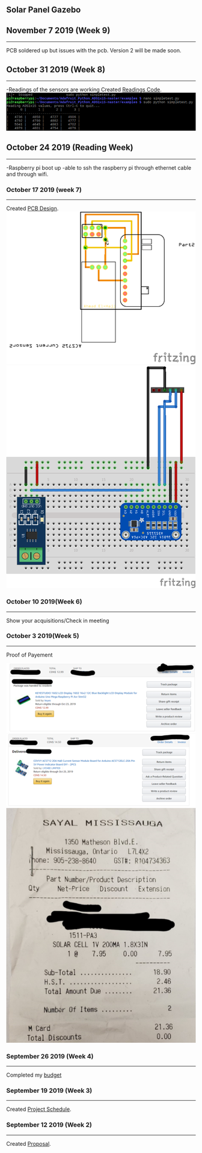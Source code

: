 Solar Panel Gazebo
---------------
## November 7 2019 (Week 9)
-----------------
PCB soldered up but issues with the pcb. Version 2 will be made soon.
## October 31 2019 (Week 8)
-----------------
-Readings of the sensors are working 
Created [Readings Code](Code/simpletest.py).
![Readings](/image/Readings.png)

## October 24 2019 (Reading Week)
-----------------
-Raspberry pi boot up
-able to ssh the raspberry pi through ethernet cable and through wifi.

### October 17 2019 (week 7)
------------
Created [PCB Design](https://github.com/E-Hajj/Ahmad/tree/master/Electronics).
![PCB_Design](/Electronics/Version%201/Current_ADC_PCB.png)
![PCB_Design](/Electronics/Version%201/Current_ADC_Bread.png)
### October 10 2019(Week 6)
--------------------------
Show your acquisitions/Check in meeting

### October 3 2019(Week 5)
-------------------
Proof of Payement 

![LCD Display](/image/LCD_Display.png)
![Image Cureent Sensor](image/Current%20Sensor.png)
![Image Solar](image/Solar.PNG)


### September 26 2019 (Week 4)
--------------------
Completed my [budget](documentation/Budget.pdf)


### September 19 2019 (Week 3)
----------------------------
Created [Project Schedule](documentation/ProjectSchedule.pdf).

### September 12 2019 (Week 2)
---------------------------
Created [Proposal](documentation/AhmadEl-HajjCENG317As1.pdf).



